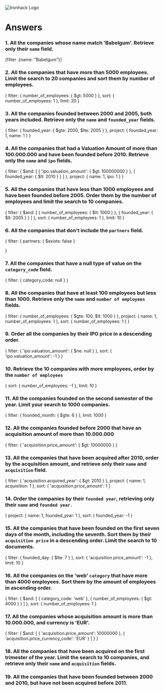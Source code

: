 ![Ironhack Logo](https://i.imgur.com/1QgrNNw.png)

# Answers

### 1. All the companies whose name match 'Babelgum'. Retrieve only their `name` field.

{filter :{name: "Babelgum"}}

### 2. All the companies that have more than 5000 employees. Limit the search to 20 companies and sort them by **number of employees**.

{
filter: {
number_of_employees: {
\$gt: 5000
}
},
sort: {
number_of_employees: 1
},
limit: 20
}

### 3. All the companies founded between 2000 and 2005, both years included. Retrieve only the `name` and `founded_year` fields.

{
filter: {
founded_year: {
$gte: 2000,
   $lte: 2005
}
},
project: {
founded_year: 1,
name: 1
}
}

### 4. All the companies that had a Valuation Amount of more than 100.000.000 and have been founded before 2010. Retrieve only the `name` and `ipo` fields.

{
filter: {
$and: [
   {
    'ipo.valuation_amount': {
     $gt: 100000000
}
},
{
founded_year: {
\$lt: 2010
}
}
]
},
project: {
name: 1,
ipo: 1
}
}

### 5. All the companies that have less than 1000 employees and have been founded before 2005. Order them by the number of employees and limit the search to 10 companies.

{
filter: {
$and: [
   {
    number_of_employees: {
     $lt: 1000
}
},
{
founded_year: {
\$lt: 2005
}
}
]
},
sort: {
number_of_employees: 1
},
limit: 10
}

### 6. All the companies that don't include the `partners` field.

{
filter: {
partners: {
\$exists: false
}

}

### 7. All the companies that have a null type of value on the `category_code` field.

{
filter: {
category_code: null
}
}

### 8. All the companies that have at least 100 employees but less than 1000. Retrieve only the `name` and `number of employees` fields.

{
filter: {
number_of_employees: {
$gte: 100,
   $lt: 1000
}
},
project: {
name: 1,
number_of_employees: 1
},
sort: {
number_of_employees: 1
}
}

### 9. Order all the companies by their IPO price in a descending order.

{
filter: {
'ipo.valuation_amount': {
\$ne: null
}
},
sort: {
'ipo.valuation_amount': -1
}
}

### 10. Retrieve the 10 companies with more employees, order by the `number of employees`

{
sort: {
number_of_employees: -1
},
limit: 10
}

### 11. All the companies founded on the second semester of the year. Limit your search to 1000 companies.

{
filter: {
founded_month: {
\$gte: 6
}
},
limit: 1000
}

### 12. All the companies founded before 2000 that have an acquisition amount of more than 10.000.000

<!-- not sure if it is right -->

{
filter: {
'acquisition.price_amount': {
\$gt: 10000000
}
}

### 13. All the companies that have been acquired after 2010, order by the acquisition amount, and retrieve only their `name` and `acquisition` field.

{
filter: {
'acquisition.acquired_year': {
\$gt: 2010
}
},
project: {
name: 1,
acquisition: 1
},
sort: {
'acquisition.price_amount': 1
}

### 14. Order the companies by their `founded year`, retrieving only their `name` and `founded year`.

{
project: {
name: 1,
founded_year: 1
},
sort: {
founded_year: -1
}

### 15. All the companies that have been founded on the first seven days of the month, including the seventh. Sort them by their `acquisition price` in a descending order. Limit the search to 10 documents.

{
filter: {
founded_day: {
\$lte: 7
}
},
sort: {
'acquisition.price_amount': -1
},
limit: 10
}

### 16. All the companies on the 'web' `category` that have more than 4000 employees. Sort them by the amount of employees in ascending order.

{
filter: {
$and: [
   {
    category_code: 'web'
   },
   {
    number_of_employees: {
     $gt: 4000
}
}
]
},
sort: {
number_of_employees: 1
}

### 17. All the companies whose acquisition amount is more than 10.000.000, and currency is 'EUR'.

{
filter: {
\$and: [
{
'acquisition.price_amount': 10000000
},
{
'acquisition.price_currency_code': 'EUR'
}
]
}
}

### 18. All the companies that have been acquired on the first trimester of the year. Limit the search to 10 companies, and retrieve only their `name` and `acquisition` fields.

<!-- Your Code Goes Here -->

### 19. All the companies that have been founded between 2000 and 2010, but have not been acquired before 2011.

<!-- Your Code Goes Here -->
